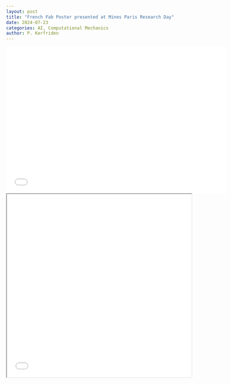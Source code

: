 ```yaml
---
layout: post
title: "French Fab Poster presented at Mines Paris Research Day"
date: 2024-07-23
categories: AI, Computational Mechanics
author: P. Kerfriden
---
```


<embed src="/blog/assets/images/poster_french_fab.pdf" width="600" height="400" type="application/pdf">

<iframe src="/blog/assets/images/poster_french_fab.pdf" width="100%" height="500px">
</iframe>
